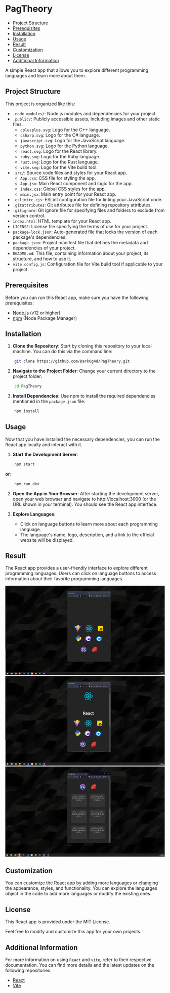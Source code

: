 # PagTheory

- [Project Structure](#project-structure)
- [Prerequisites](#prerequisites)
- [Installation](#installation)
- [Usage](#usage)
- [Result](#result)
- [Customization](#customization) 
- [License](#license)
- [Additional Information](#additional-information)
  

A simple React app that allows you to explore different programming languages and learn more about them.

## Project Structure

This project is organized like this:

- `.node_modules/`: Node.js modules and dependencies for your project.
- `.public/`: Publicly accessible assets, including images and other static files.
  - `cplusplus.svg`: Logo for the C++ language.
  - `csharp.svg`: Logo for the C# language.
  - `javascript.svg`: Logo for the JavaScript language.
  - `python.svg`: Logo for the Python language.
  - `react.svg`: Logo for the React library.
  - `ruby.svg`: Logo for the Ruby language.
  - `rust.svg`: Logo for the Rust language.
  - `vite.svg`: Logo for the Vite build tool.
- `.src/`: Source code files and styles for your React app.
  - `App.css`: CSS file for styling the app.
  - `App.jsx`: Main React component and logic for the app.
  - `index.css`: Global CSS styles for the app.
  - `main.jsx`: Main entry point for your React app.
- `.eslintrc.cjs`: ESLint configuration file for linting your JavaScript code.
- `.gitattributes`: Git attributes file for defining repository attributes.
- `.gitignore`: Git ignore file for specifying files and folders to exclude from version control.
- `index.html`: HTML template for your React app.
- `LICENSE`: License file specifying the terms of use for your project.
- `package-lock.json`: Auto-generated file that locks the version of each package's dependencies.
- `package.json`: Project manifest file that defines the metadata and dependencies of your project.
- `README.md`: This file, containing information about your project, its structure, and how to use it.
- `vite.config.js`: Configuration file for Vite build tool if applicable to your project.

## Prerequisites

Before you can run this React app, make sure you have the following prerequisites:

- [Node.js](https://nodejs.org/) (v12 or higher)
- [npm](https://www.npmjs.com/) (Node Package Manager)

## Installation

1. **Clone the Repository**: Start by cloning this repository to your local machine. You can do this via the command line:

```bash
    git clone https://github.com/Dark0g4d/PagTheory.git
```

2. **Navigate to the Project Folder**: Change your current directory to the project folder:

```bash
    cd PagTheory
```

3. **Install Dependencies**: Use npm to install the required dependencies mentioned in the `package.json` file:

```bash
    npm install
```

## Usage

Now that you have installed the necessary dependencies, you can run the React app locally and interact with it.

1. **Start the Development Server**:

```bash
    npm start
```

**or**:

```bash
    npm run dev
```

2. **Open the App in Your Browser**: After starting the development server, open your web browser and navigate to http://localhost:3000 (or the URL shown in your terminal). You should see the React app interface.

3. **Explore Languages**:
    - Click on language buttons to learn more about each programming language.
    - The language's name, logo, description, and a link to the official website will be displayed.

## Result

The React app provides a user-friendly interface to explore different programming languages. Users can click on language buttons to access information about their favorite programming languages.

![pag_theory_demo_1](/public/pag_theory_demo_1.png)
![pag_theory_demo_2](/public/pag_theory_demo_2.png)
![pag_theory_demo_3](/public/pag_theory_demo_3.png)

## Customization

You can customize the React app by adding more languages or changing the appearance, styles, and functionality. You can explore the languages object in the code to add more languages or modify the existing ones.

## License

This React app is provided under the MIT License.

Feel free to modify and customize this app for your own projects.

## Additional Information

For more information on using `React` and `vite`, refer to their respective documentation. You can find more details and the latest updates on the following repositories:

- [React](https://github.com/facebook/react)
- [Vite](https://github.com/vitejs/vite)